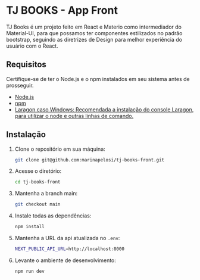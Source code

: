 # TJ BOOKS - App Front

TJ Books é um projeto feito em React e Materio como intermediador do Material-UI, para que possamos ter componentes estilizados no padrão bootstrap, seguindo as diretrizes de Design para melhor experiência do usuário com o React.

## Requisitos

Certifique-se de ter o Node.js e o npm instalados em seu sistema antes de prosseguir.

- [Node.js](https://nodejs.org/)
- [npm](https://www.npmjs.com/)
- [Laragon caso Windows: Recomendada a instalação do console Laragon, para utilizar o node e outras linhas de comando.](https://laragon.org/)

## Instalação

1. Clone o repositório em sua máquina:

   ```bash
   git clone git@github.com:marinapelosi/tj-books-front.git

2. Acesse o diretório:

   ```bash
   cd tj-books-front

3. Mantenha a branch main:

   ```bash
   git checkout main

4. Instale todas as dependências:

   ```bash
   npm install

5. Mantenha a URL da api atualizada no `.env`:

   ```bash
   NEXT_PUBLIC_API_URL=http://localhost:8000

6. Levante o ambiente de desenvolvimento:

   ```bash
   npm run dev
